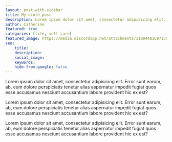 ```yaml
---
layout: post-with-sidebar
title: My ninth post
description: Lorem ipsum dolor sit amet, consectetur adipisicing elit.
author: Catherine
featured: true
categories: [life, self care]
featured_image: https://media.discordapp.net/attachments/1189448169713577984/1210866007808282664/letscodegirl_a_photorealistic_image_of_busan_south_korea_add_so_ac3d4290-f39a-4220-9b84-7afd0fd84e30.png?ex=65ec1dd9&is=65d9a8d9&hm=2c2642dc9dff9c927a3067e7e1afdc7b7ed1918649f1b789cd75dd858b0a931f&=&format=webp&quality=lossless&width=1670&height=936
seo:
    title:
    description:
    social_image:
    keywords:
    hide-from-google: false
---
```


Lorem ipsum dolor sit amet, consectetur adipisicing elit. Error sunt earum, ab, eum dolore perspiciatis tenetur alias aspernatur impedit fugiat quos esse accusamus nesciunt accusantium labore provident hic ex est?

Lorem ipsum dolor sit amet, consectetur adipisicing elit. Error sunt earum, ab, eum dolore perspiciatis tenetur alias aspernatur impedit fugiat quos esse accusamus nesciunt accusantium labore provident hic ex est?

Lorem ipsum dolor sit amet, consectetur adipisicing elit. Error sunt earum, ab, eum dolore perspiciatis tenetur alias aspernatur impedit fugiat quos esse accusamus nesciunt accusantium labore provident hic ex est?